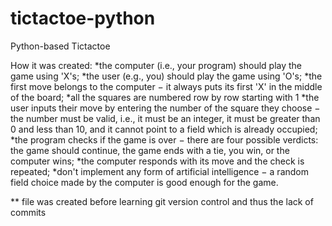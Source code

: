 # tictactoe-python

Python-based Tictactoe

How it was created: 
	*the computer (i.e., your program) should play the game using 'X's;
	*the user (e.g., you) should play the game using 'O's;
	*the first move belongs to the computer − it always puts its first 'X' in the middle of the board;
	*all the squares are numbered row by row starting with 1
	*the user inputs their move by entering the number of the square they choose − the number must be valid, i.e., it must be an integer, it 			must be greater than 0 and less than 10, and it cannot point to a field which is already occupied;
	*the program checks if the game is over − there are four possible verdicts: the game should continue, the game ends with a tie, you win, 			or the computer wins;
	*the computer responds with its move and the check is repeated;
	*don't implement any form of artificial intelligence − a random field choice made by the computer is good enough for the game.


** file was created before learning git version control and thus the lack of commits
